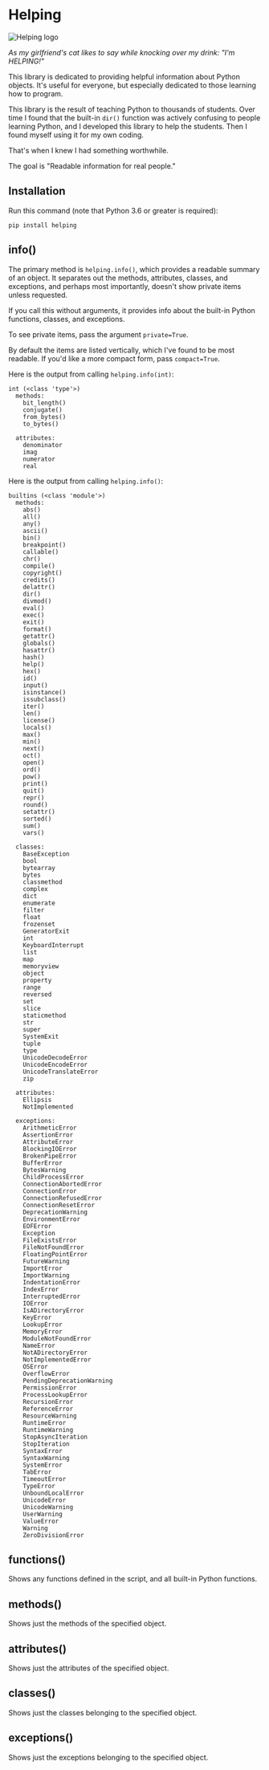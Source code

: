 # Helping

![Helping logo](helping_logo.jpg)

*As my girlfriend's cat likes to say while knocking over my drink: "I'm HELPING!"*

This library is dedicated to providing helpful information about Python objects.
It's useful for everyone, but especially dedicated to those learning how to program.

This library is the result of teaching Python to thousands of students. 
Over time I found that the built-in `dir()` function was actively confusing
to people learning Python, and I developed this library to help the students.
Then I found myself using it for my own coding.

That's when I knew I had something worthwhile.

The goal is "Readable information for real people."

## Installation
Run this command (note that Python 3.6 or greater is required):

`pip install helping`

## info()
The primary method is `helping.info()`, which provides a readable summary of
an object. It separates out the methods, attributes, classes, and exceptions, 
and perhaps most importantly, doesn't show private items unless requested.

If you call this without arguments, it provides info about the built-in Python functions, classes, and exceptions.

To see private items, pass the argument `private=True`.

By default the items are listed vertically, which I've found to be most readable.
If you'd like a more compact form, pass `compact=True`.

Here is the output from calling `helping.info(int)`:

	int (<class 'type'>)
	  methods:
	    bit_length()
	    conjugate()
	    from_bytes()
	    to_bytes()
	
	  attributes:
	    denominator
	    imag
	    numerator
	    real

Here is the output from calling `helping.info()`:

	builtins (<class 'module'>)
	  methods:
	    abs()
	    all()
	    any()
	    ascii()
	    bin()
	    breakpoint()
	    callable()
	    chr()
	    compile()
	    copyright()
	    credits()
	    delattr()
	    dir()
	    divmod()
	    eval()
	    exec()
	    exit()
	    format()
	    getattr()
	    globals()
	    hasattr()
	    hash()
	    help()
	    hex()
	    id()
	    input()
	    isinstance()
	    issubclass()
	    iter()
	    len()
	    license()
	    locals()
	    max()
	    min()
	    next()
	    oct()
	    open()
	    ord()
	    pow()
	    print()
	    quit()
	    repr()
	    round()
	    setattr()
	    sorted()
	    sum()
	    vars()
	
	  classes:
	    BaseException
	    bool
	    bytearray
	    bytes
	    classmethod
	    complex
	    dict
	    enumerate
	    filter
	    float
	    frozenset
	    GeneratorExit
	    int
	    KeyboardInterrupt
	    list
	    map
	    memoryview
	    object
	    property
	    range
	    reversed
	    set
	    slice
	    staticmethod
	    str
	    super
	    SystemExit
	    tuple
	    type
	    UnicodeDecodeError
	    UnicodeEncodeError
	    UnicodeTranslateError
	    zip
	
	  attributes:
	    Ellipsis
	    NotImplemented
	
	  exceptions:
	    ArithmeticError
	    AssertionError
	    AttributeError
	    BlockingIOError
	    BrokenPipeError
	    BufferError
	    BytesWarning
	    ChildProcessError
	    ConnectionAbortedError
	    ConnectionError
	    ConnectionRefusedError
	    ConnectionResetError
	    DeprecationWarning
	    EnvironmentError
	    EOFError
	    Exception
	    FileExistsError
	    FileNotFoundError
	    FloatingPointError
	    FutureWarning
	    ImportError
	    ImportWarning
	    IndentationError
	    IndexError
	    InterruptedError
	    IOError
	    IsADirectoryError
	    KeyError
	    LookupError
	    MemoryError
	    ModuleNotFoundError
	    NameError
	    NotADirectoryError
	    NotImplementedError
	    OSError
	    OverflowError
	    PendingDeprecationWarning
	    PermissionError
	    ProcessLookupError
	    RecursionError
	    ReferenceError
	    ResourceWarning
	    RuntimeError
	    RuntimeWarning
	    StopAsyncIteration
	    StopIteration
	    SyntaxError
	    SyntaxWarning
	    SystemError
	    TabError
	    TimeoutError
	    TypeError
	    UnboundLocalError
	    UnicodeError
	    UnicodeWarning
	    UserWarning
	    ValueError
	    Warning
	    ZeroDivisionError
## functions()
Shows any functions defined in the script, and all built-in Python functions.

## methods()
Shows just the methods of the specified object.

## attributes()
Shows just the attributes of the specified object.

## classes()
Shows just the classes belonging to the specified object.

## exceptions()
Shows just the exceptions belonging to the specified object.

[image-1]:	file://helping_logo.jpg "Helping logo"
